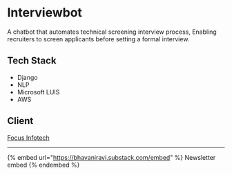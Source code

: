 # Interviewbot

A chatbot that automates technical screening interview process, Enabling recruiters to screen applicants before setting a formal interview.

## Tech Stack

- Django
- NLP
- Microsoft LUIS
- AWS

## Client

[Focus Infotech](https://focusinfotech.com)

---

{% embed url="https://bhavaniravi.substack.com/embed" %}
Newsletter embed
{% endembed %}
